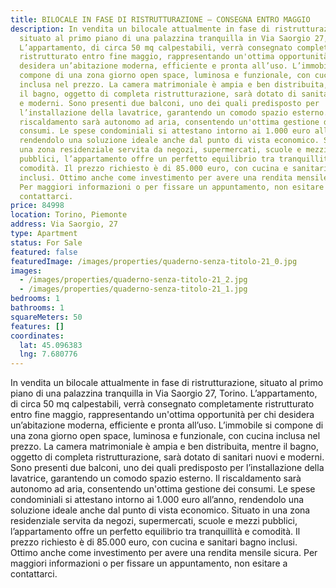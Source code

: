 ```yaml
---
title: BILOCALE IN FASE DI RISTRUTTURAZIONE – CONSEGNA ENTRO MAGGIO
description: In vendita un bilocale attualmente in fase di ristrutturazione,
  situato al primo piano di una palazzina tranquilla in Via Saorgio 27, Torino.
  L’appartamento, di circa 50 mq calpestabili, verrà consegnato completamente
  ristrutturato entro fine maggio, rappresentando un'ottima opportunità per chi
  desidera un’abitazione moderna, efficiente e pronta all’uso. L’immobile si
  compone di una zona giorno open space, luminosa e funzionale, con cucina
  inclusa nel prezzo. La camera matrimoniale è ampia e ben distribuita, mentre
  il bagno, oggetto di completa ristrutturazione, sarà dotato di sanitari nuovi
  e moderni. Sono presenti due balconi, uno dei quali predisposto per
  l’installazione della lavatrice, garantendo un comodo spazio esterno. Il
  riscaldamento sarà autonomo ad aria, consentendo un'ottima gestione dei
  consumi. Le spese condominiali si attestano intorno ai 1.000 euro all’anno,
  rendendolo una soluzione ideale anche dal punto di vista economico. Situato in
  una zona residenziale servita da negozi, supermercati, scuole e mezzi
  pubblici, l’appartamento offre un perfetto equilibrio tra tranquillità e
  comodità. Il prezzo richiesto è di 85.000 euro, con cucina e sanitari bagno
  inclusi. Ottimo anche come investimento per avere una rendita mensile sicura.
  Per maggiori informazioni o per fissare un appuntamento, non esitare a
  contattarci.
price: 84998
location: Torino, Piemonte
address: Via Saorgio, 27
type: Apartment
status: For Sale
featured: false
featuredImage: /images/properties/quaderno-senza-titolo-21_0.jpg
images:
  - /images/properties/quaderno-senza-titolo-21_2.jpg
  - /images/properties/quaderno-senza-titolo-21_1.jpg
bedrooms: 1
bathrooms: 1
squareMeters: 50
features: []
coordinates:
  lat: 45.096383
  lng: 7.680776
---
```

In vendita un bilocale attualmente in fase di ristrutturazione, situato al primo piano di una palazzina tranquilla in Via Saorgio 27, Torino. L’appartamento, di circa 50 mq calpestabili, verrà consegnato completamente ristrutturato entro fine maggio, rappresentando un'ottima opportunità per chi desidera un’abitazione moderna, efficiente e pronta all’uso. L’immobile si compone di una zona giorno open space, luminosa e funzionale, con cucina inclusa nel prezzo. La camera matrimoniale è ampia e ben distribuita, mentre il bagno, oggetto di completa ristrutturazione, sarà dotato di sanitari nuovi e moderni. Sono presenti due balconi, uno dei quali predisposto per l’installazione della lavatrice, garantendo un comodo spazio esterno. Il riscaldamento sarà autonomo ad aria, consentendo un'ottima gestione dei consumi. Le spese condominiali si attestano intorno ai 1.000 euro all’anno, rendendolo una soluzione ideale anche dal punto di vista economico. Situato in una zona residenziale servita da negozi, supermercati, scuole e mezzi pubblici, l’appartamento offre un perfetto equilibrio tra tranquillità e comodità. Il prezzo richiesto è di 85.000 euro, con cucina e sanitari bagno inclusi. Ottimo anche come investimento per avere una rendita mensile sicura. Per maggiori informazioni o per fissare un appuntamento, non esitare a contattarci.
